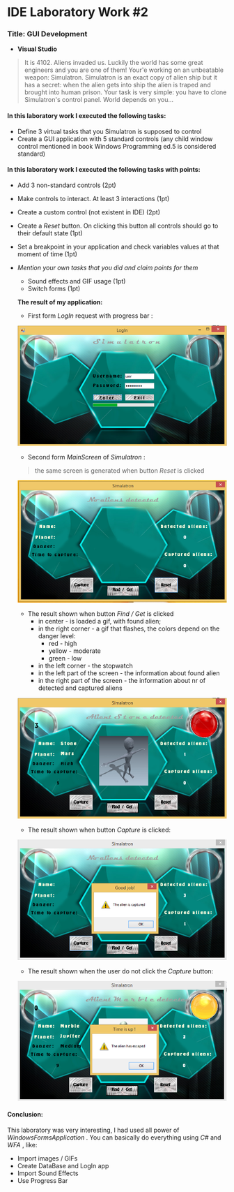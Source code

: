 # IDE Laboratory Work #2

### Title: GUI Development 

   - **Visual Studio**

> It is 4102. Aliens invaded us. Luckily the world has some great engineers and you are one of them! Your'e working on an unbeatable weapon: Simulatron. Simulatron is an exact copy of alien ship but it has a secret: when the alien gets into ship the alien is traped and brought into human prison. Your task is very simple: you have to clone Simulatron's control panel. World depends on you...

#### In this laboratory work I executed the following tasks:

   - Define 3 virtual tasks that you Simulatron is supposed to control
   - Create a GUI application with 5 standard controls (any child window control mentioned in book Windows Programming ed.5 is considered standard)

#### In this laboratory work I executed the following tasks with points:

   - Add 3 non-standard controls (2pt)
   - Make controls to interact. At least 3 interactions (1pt) 
   - Create a custom control (not existent in IDE) (2pt)
   - Create a _Reset_ button. On clicking this button all controls should go to their default state (1pt)
   - Set a breakpoint in your application and check variables values at that moment of time (1pt)
   - _Mention your own tasks that you did and claim points for them_
     - Sound effects and GIF usage (1pt)
     - Switch forms (1pt)

     **The result of my application:**

       - First form _LogIn_ request with progress bar : 

       ![screen](https://raw.githubusercontent.com/TUM-FAF/FAF-121-Leahu-Luminita/master/IDE/Lab%232/aliens/logIn.png)

       - Second form _MainScreen_ of _Simulatron_ :
      > the same screen is generated when button _Reset_ is clicked
     
       ![screen1](https://raw.githubusercontent.com/TUM-FAF/FAF-121-Leahu-Luminita/master/IDE/Lab%232/aliens/main_screen.png)

       - The result shown when button _Find / Get_ is clicked
          - in center - is loaded a gif, with found alien;
          - in the right corner - a gif that flashes, the colors depend on the danger level:
            - red - high
            - yellow - moderate
            - green - low
          - in the left corner  - the stopwatch
          - in the left part of the screen - the information about found alien
          - in the right part of the screen - the information about nr of detected and captured aliens

       ![screen2](https://raw.githubusercontent.com/TUM-FAF/FAF-121-Leahu-Luminita/master/IDE/Lab%232/aliens/alien_red.png)

       - The result shown when button _Capture_ is clicked:

       ![screen3](https://raw.githubusercontent.com/TUM-FAF/FAF-121-Leahu-Luminita/master/IDE/Lab%232/aliens/captured.png)

       - The result shown when the user do not click the _Capture_ button:

       ![screen4](https://raw.githubusercontent.com/TUM-FAF/FAF-121-Leahu-Luminita/master/IDE/Lab%232/aliens/alien_escaped.png)

#### Conclusion:
 
 This laboratory was very interesting, I had used all power of _WindowsFormsApplication_ . You can basically do everything using _C#_ and _WFA_ , like:
  - Import images / GIFs
  - Create DataBase and LogIn app
  - Import Sound Effects
  - Use Progress Bar